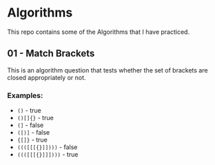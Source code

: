 # Algorithms
This repo contains some of the Algorithms that I have practiced.

## 01 - Match Brackets
This is an algorithm question that tests whether the set of brackets are closed appropriately or not.

### Examples:
- `()` - true
- `()[]{}` - true
- `(]` - false
- `([)]` - false
- `{[]}` - true
- `((([[[{}]])))` - false
- `((([[[{}]]])))` - true
